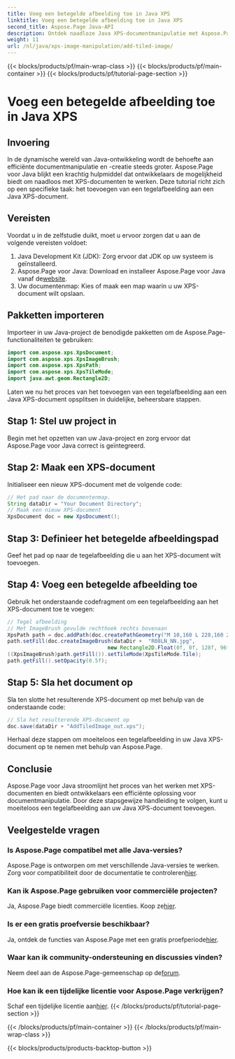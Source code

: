 ```yaml
---
title: Voeg een betegelde afbeelding toe in Java XPS
linktitle: Voeg een betegelde afbeelding toe in Java XPS
second_title: Aspose.Page Java-API
description: Ontdek naadloze Java XPS-documentmanipulatie met Aspose.Page. Leer moeiteloos tegelafbeeldingen toevoegen met behulp van deze stapsgewijze handleiding.
weight: 11
url: /nl/java/xps-image-manipulation/add-tiled-image/
---
```


{{< blocks/products/pf/main-wrap-class >}}
{{< blocks/products/pf/main-container >}}
{{< blocks/products/pf/tutorial-page-section >}}

# Voeg een betegelde afbeelding toe in Java XPS

## Invoering
In de dynamische wereld van Java-ontwikkeling wordt de behoefte aan efficiënte documentmanipulatie en -creatie steeds groter. Aspose.Page voor Java blijkt een krachtig hulpmiddel dat ontwikkelaars de mogelijkheid biedt om naadloos met XPS-documenten te werken. Deze tutorial richt zich op een specifieke taak: het toevoegen van een tegelafbeelding aan een Java XPS-document.
## Vereisten
Voordat u in de zelfstudie duikt, moet u ervoor zorgen dat u aan de volgende vereisten voldoet:
1. Java Development Kit (JDK): Zorg ervoor dat JDK op uw systeem is geïnstalleerd.
2.  Aspose.Page voor Java: Download en installeer Aspose.Page voor Java vanaf de[website](https://releases.aspose.com/page/java/).
3. Uw documentenmap: Kies of maak een map waarin u uw XPS-document wilt opslaan.
## Pakketten importeren
Importeer in uw Java-project de benodigde pakketten om de Aspose.Page-functionaliteiten te gebruiken:
```java
import com.aspose.xps.XpsDocument;
import com.aspose.xps.XpsImageBrush;
import com.aspose.xps.XpsPath;
import com.aspose.xps.XpsTileMode;
import java.awt.geom.Rectangle2D;
```
Laten we nu het proces van het toevoegen van een tegelafbeelding aan een Java XPS-document opsplitsen in duidelijke, beheersbare stappen.
## Stap 1: Stel uw project in
Begin met het opzetten van uw Java-project en zorg ervoor dat Aspose.Page voor Java correct is geïntegreerd.
## Stap 2: Maak een XPS-document
Initialiseer een nieuw XPS-document met de volgende code:
```java
// Het pad naar de documentenmap.
String dataDir = "Your Document Directory";
// Maak een nieuw XPS-document
XpsDocument doc = new XpsDocument();
```
## Stap 3: Definieer het betegelde afbeeldingspad
Geef het pad op naar de tegelafbeelding die u aan het XPS-document wilt toevoegen.
## Stap 4: Voeg een betegelde afbeelding toe
Gebruik het onderstaande codefragment om een tegelafbeelding aan het XPS-document toe te voegen:
```java
// Tegel afbeelding
// Met ImageBrush gevulde rechthoek rechts bovenaan
XpsPath path = doc.addPath(doc.createPathGeometry("M 10,160 L 228,160 228,305 10,305"));
path.setFill(doc.createImageBrush(dataDir +  "R08LN_NN.jpg",
                                new Rectangle2D.Float(0f, 0f, 128f, 96f), new Rectangle2D.Float(0f, 0f, 64f, 48f)));
((XpsImageBrush)path.getFill()).setTileMode(XpsTileMode.Tile);
path.getFill().setOpacity(0.5f);
```
## Stap 5: Sla het document op
Sla ten slotte het resulterende XPS-document op met behulp van de onderstaande code:
```java
// Sla het resulterende XPS-document op
doc.save(dataDir + "AddTiledImage_out.xps"); 
```
Herhaal deze stappen om moeiteloos een tegelafbeelding in uw Java XPS-document op te nemen met behulp van Aspose.Page.
## Conclusie
Aspose.Page voor Java stroomlijnt het proces van het werken met XPS-documenten en biedt ontwikkelaars een efficiënte oplossing voor documentmanipulatie. Door deze stapsgewijze handleiding te volgen, kunt u moeiteloos een tegelafbeelding aan uw Java XPS-document toevoegen.

## Veelgestelde vragen
### Is Aspose.Page compatibel met alle Java-versies?
 Aspose.Page is ontworpen om met verschillende Java-versies te werken. Zorg voor compatibiliteit door de documentatie te controleren[hier](https://reference.aspose.com/page/java/).
### Kan ik Aspose.Page gebruiken voor commerciële projecten?
Ja, Aspose.Page biedt commerciële licenties. Koop ze[hier](https://purchase.aspose.com/buy).
### Is er een gratis proefversie beschikbaar?
 Ja, ontdek de functies van Aspose.Page met een gratis proefperiode[hier](https://releases.aspose.com/).
### Waar kan ik community-ondersteuning en discussies vinden?
 Neem deel aan de Aspose.Page-gemeenschap op de[forum](https://forum.aspose.com/c/page/39).
### Hoe kan ik een tijdelijke licentie voor Aspose.Page verkrijgen?
 Schaf een tijdelijke licentie aan[hier](https://purchase.aspose.com/temporary-license/).
{{< /blocks/products/pf/tutorial-page-section >}}

{{< /blocks/products/pf/main-container >}}
{{< /blocks/products/pf/main-wrap-class >}}

{{< blocks/products/products-backtop-button >}}
